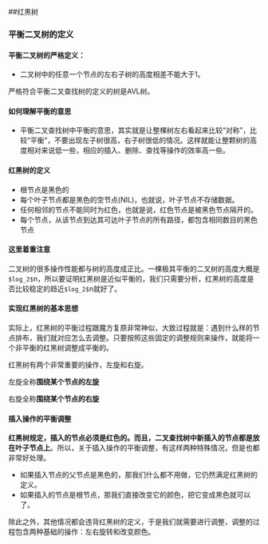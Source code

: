 ##红黑树
### 平衡二叉树的定义

#### 平衡二叉树的严格定义：
- 二叉树中的任意一个节点的左右子树的高度相差不能大于1。

严格符合平衡二叉查找树的定义的树是AVL树。

#### 如何理解平衡的意思

- 平衡二叉查找树中平衡的意思，其实就是让整棵树左右看起来比较“对称”，比较“平衡”，不要出现左子树很高，右子树很低的情况。这样就能让整颗树的高度相对来说低一些，相应的插入、删除、查找等操作的效率高一些。
#### 红黑树的定义
- 根节点是黑色的
- 每个叶子节点都是黑色的空节点(NIL)，也就说，叶子节点不存储数据。
- 任何相邻的节点不能同时为红色，也就是说，红色节点是被黑色节点隔开的。
- 每个节点，从该节点到达其可达叶子节点的所有路径，都包含相同数目的黑色节点
#### 这里着重注意
二叉树的很多操作性能都与树的高度成正比。一棵极其平衡的二叉树的高度大概是`$log_2$`n，所以要证明红黑树是近似平衡的，我们只需要分析，红黑树的高度是否比较稳定的趋近`$log_2$`n就好了。
#### 实现红黑树的基本思想
实际上，红黑树的平衡过程跟魔方复原非常神似，大致过程就是：遇到什么样的节点排布，我们就对应怎么去调整。只要按照这些固定的调整规则来操作，就能将一个非平衡的红黑树调整成平衡的。

红黑树有两个非常重要的操作，左旋和右旋。

左旋全称**围绕某个节点的左旋**

右旋全称**围绕某个节点的右旋**

#### 插入操作的平衡调整

**红黑树规定，插入的节点必须是红色的。而且，二叉查找树中新插入的节点都是放在叶子节点上**。所以，关于插入操作的平衡调整，有这样两种特殊情况，但是也都非常好处理。
- 如果插入节点的父节点是黑色的，那我们什么都不用做，它仍然满足红黑树的定义。
- 如果插入的节点是根节点，那我们直接改变它的颜色，把它变成黑色就可以了。

除此之外，其他情况都会违背红黑树的定义，于是我们就需要进行调整，调整的过程包含两种基础的操作：左右旋转和改变颜色。